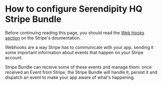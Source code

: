 How to configure Serendipity HQ Stripe Bundle
=============================================

Before continuing reading this page, you should read the [Web Hooks section](https://stripe.com/docs/webhooks) on the Stripe's doumentation.

Webhooks are a way Stripe has to communicate with your app, sending it some important information about events that happen on your Stripe account.

Stripe Bundle can receive some of these events and manage them: once received an Event from Stripe, the Stripe Bundle will handle it, persist it and dispatch an event to make your app aware of what's happening.
